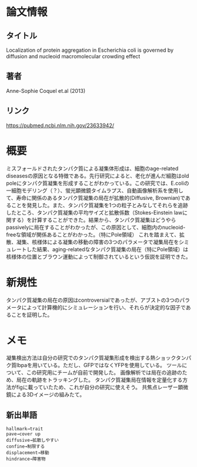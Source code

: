 # 論文情報
## タイトル
Localization of protein aggregation in Escherichia coli is governed by diffusion and nucleoid macromolecular crowding effect
## 著者
Anne-Sophie Coquel et.al (2013)
## リンク
https://pubmed.ncbi.nlm.nih.gov/23633942/

# 概要
ミスフォールドされたタンパク質による凝集体形成は、細胞のage-related diseasesの原因となる特徴である。先行研究によると、老化が進んだ細胞はold poleにタンパク質凝集を形成することがわかっている。この研究では、E.coliの一細胞モデリング（？）、蛍光顕微鏡タイムラプス、自動画像解析系を使用して、寿命に関係のあるタンパク質凝集の局在が拡散的(Diffusive, Brownian)であることを発見した。また、タンパク質凝集を1つの粒子とみなしてそれらを追跡したところ、タンパク質凝集の平均サイズと拡散係数（Stokes-Einstein lawに関する）を計算することができた。結果から、タンパク質凝集はどうやらpassivelyに局在することがわかったが、この原因として、細胞内のnucleoid-freeな領域が関係あることがわかった。（特にPole領域）
これを踏まえて、拡散、凝集、核様体による凝集の移動の障害の3つのパラメータで凝集局在をシミュレートした結果、aging-relatedなタンパク質凝集の局在（特にPole領域）は核様体の位置とブラウン運動によって制御されているという仮説を証明できた。

# 新規性
タンパク質凝集の局在の原因はcontroversialであったが、アブストの3つのパラメータによって計算機的にシミュレーションを行い、それらが決定的な因子であることを証明した。

# メモ
凝集検出方法は自分の研究でのタンパク質凝集形成を検出する熱ショックタンパク質Ibpaを用いている。ただし、GFPではなくYFPを使用している。
ツールについて、この研究用にチームが自前で開発した。
画像解析では局在の追跡のため、局在の軌跡をトラッキングした。
タンパク質凝集局在情報を定量化する方法がfigに載っていたため、これが自分の研究に使えそう。
共焦点レーザー顕微鏡による3Dイメージの組みたて。

## 新出単語
```
hallmark→trait
pave→cover up
diffusive→拡散しやすい
confine→制限する
displacement→移動
hindrance→障害物
```
